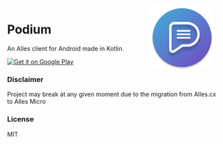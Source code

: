 <img src="https://raw.githubusercontent.com/idkwhatusernameuse/Podium/senpai/app/src/main/res/mipmap-xxxhdpi/ic_launcher_round.png" width="150" align="right" hspace="20" />

# Podium

An Alles client for Android made in Kotlin.

<a href='https://play.google.com/store/apps/details?id=dev.idkwuu.allesandroid'><img alt='Get it on Google Play' src='https://play.google.com/intl/en_us/badges/static/images/badges/en_badge_web_generic.png' width="200"/></a>

### Disclaimer

Project may break at any given moment due to the migration from Alles.cx to Alles Micro

### License

MIT
